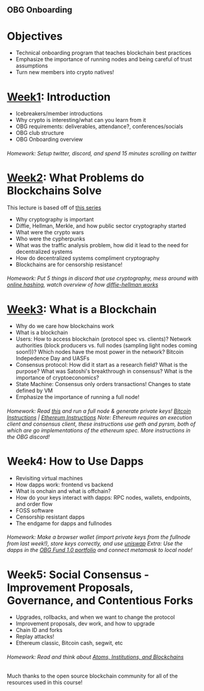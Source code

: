 ## OBG Onboarding

# Objectives
- Technical onboarding program that teaches blockchain best practices
- Emphasize the importance of running nodes and being careful of trust assumptions
- Turn new members into crypto natives!

# [Week1](https://github.com/0xkrabbypatty/OBG-Onboarding/blob/main/Slide%20Decks/Week1%20-%20OBG%20onboarding.pptx.pdf): Introduction
- Icebreakers/member introductions
- Why crypto is interesting/what can you learn from it
- OBG requirements: deliverables, attendance?, conferences/socials
- OBG club structure
- OBG Onboarding overview
###### Homework: Setup twitter, discord, and spend 15 minutes scrolling on twitter

# [Week2](https://github.com/0xkrabbypatty/OBG-Onboarding/blob/main/Slide%20Decks/Week2%20-%20OBG%20onboarding.pptx.pdf): What Problems do Blockchains Solve
This lecture is based off of [this series](https://pet3rpan.medium.com/history-of-things-before-bitcoin-cryptocurrency-part-one-e199f02ca380)
- Why cryptography is important
- Diffie, Hellman, Merkle, and how public sector cryptography started
- What were the crypto wars
- Who were the cypherpunks
- What was the traffic analysis problem, how did it lead to the need for decentralized systems
- How do decentralized systems compliment cryptography
- Blockchains are for censorship resistance!
###### Homework: Put 5 things in discord that use cryptography, mess around with [online hashing](https://emn178.github.io/online-tools/sha256.html), watch overview of how [diffie-hellman works](https://www.youtube.com/watch?v=NmM9HA2MQGI&ab_channel=Computerphile)

# [Week3](https://github.com/0xkrabbypatty/OBG-Onboarding/blob/main/Slide%20Decks/Week3%20-%20OBG%20onboarding.pptx%20(1).pdf): What is a Blockchain
- Why do we care how blockchains work
- What is a blockchain
- Users: How to access blockchain (protocol spec vs. clients)? Network authorities (block producers vs. full nodes (sampling light nodes coming soon!))? Which nodes have the most power in the network? Bitcoin Indepedence Day and UASFs
- Consensus protocol: How did it start as a research field? What is the purpose? What was Satoshi's breakthrough in consensus? What is the importance of cryptoeconomics?
- State Machine: Consensus only orders transactions! Changes to state defined by VM
- Emphasize the importance of running a full node!
###### Homework: Read [this](https://bitcoinmagazine.com/culture/bitcoin-independence-day-how-this-watershed-day-defines-community-consensus) and run a full node & generate private keys! [Bitcoin Instructions](https://bitcoin.org/en/download) | [Ethereum Instructions](https://docs.prylabs.network/docs/install/install-with-script) Note: Ethereum requires an execution client and consensus client, these instructions use geth and pyrsm, both of which are go implementations of the ethereum spec. More instructions in the OBG discord!

# Week4: How to Use Dapps
- Revisiting virtual machines
- How dapps work: frontend vs backend
- What is onchain and what is offchain?
- How do your keys interact with dapps: RPC nodes, wallets, endpoints, and order flow
- FOSS software
- Censorship resistant dapps
- The endgame for dapps and fullnodes
###### Homework: Make a browser wallet (import private keys from the fullnode from last week!), store keys correctly, and use [uniswap](https://app.uniswap.org/#/swap) Extra: Use the dapps in the [OBG Fund 1.0 portfolio](https://static1.squarespace.com/static/6089ce591463491d46fc001f/t/635051021c561e4224140cd1/1666208004354/Q4+Report.pdf) and connect metamask to local node!

# Week5: Social Consensus - Improvement Proposals, Governance, and Contentious Forks
- Upgrades, rollbacks, and when we want to change the protocol
- Improvement proposals, dev work, and how to upgrade
- Chain ID and forks
- Replay attacks!
- Ethereum classic, Bitcoin cash, segwit, etc
###### Homework: Read and think about [Atoms, Institutions, and Blockchains](https://stark.mirror.xyz/n2UpRqwdf7yjuiPKVICPpGoUNeDhlWxGqjulrlpyYi0)

Much thanks to the open source blockchain community for all of the resources used in this course! 
